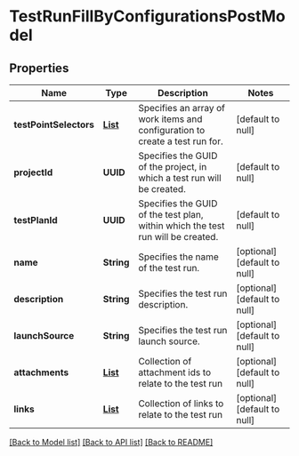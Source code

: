 # TestRunFillByConfigurationsPostModel
## Properties

| Name | Type | Description | Notes |
|------------ | ------------- | ------------- | -------------|
| **testPointSelectors** | [**List**](TestPointSelector.md) | Specifies an array of work items and configuration to create a test run for. | [default to null] |
| **projectId** | **UUID** | Specifies the GUID of the project, in which a test run will be created. | [default to null] |
| **testPlanId** | **UUID** | Specifies the GUID of the test plan, within which the test run will be created. | [default to null] |
| **name** | **String** | Specifies the name of the test run. | [optional] [default to null] |
| **description** | **String** | Specifies the test run description. | [optional] [default to null] |
| **launchSource** | **String** | Specifies the test run launch source. | [optional] [default to null] |
| **attachments** | [**List**](AttachmentPutModel.md) | Collection of attachment ids to relate to the test run | [optional] [default to null] |
| **links** | [**List**](LinkPostModel.md) | Collection of links to relate to the test run | [optional] [default to null] |

[[Back to Model list]](../README.md#documentation-for-models) [[Back to API list]](../README.md#documentation-for-api-endpoints) [[Back to README]](../README.md)

